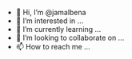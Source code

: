 - 👋 Hi, I’m @jamalbena
- 👀 I’m interested in ...
- 🌱 I’m currently learning ...
- 💞️ I’m looking to collaborate on ...
- 📫 How to reach me ...

<!---
jamalbena/jamalbena is a ✨ special ✨ repository because its `README.md` (this file) appears on your GitHub profile.
You can click the Preview link to take a look at your changes.
--->
